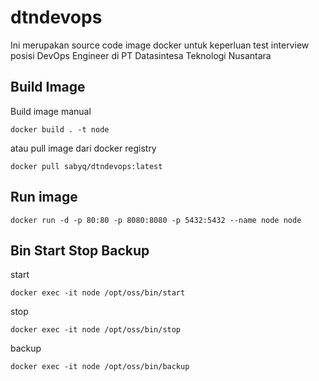# dtndevops

Ini merupakan source code image docker untuk keperluan test interview posisi DevOps Engineer di PT Datasintesa Teknologi Nusantara

## Build Image
Build image manual
```shell
docker build . -t node

```
atau pull image dari docker registry
```shell
docker pull sabyq/dtndevops:latest
```

## Run image
```shell
docker run -d -p 80:80 -p 8080:8080 -p 5432:5432 --name node node
```

## Bin Start Stop Backup
start
```shell
docker exec -it node /opt/oss/bin/start
```

stop
```shell
docker exec -it node /opt/oss/bin/stop
```

backup
```shell
docker exec -it node /opt/oss/bin/backup
```
